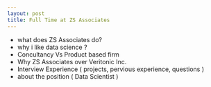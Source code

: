 ```yaml
---
layout: post
title: Full Time at ZS Associates 
---
```



- what does ZS Associates do? 
- why i like data science ?
- Concultancy Vs Product based firm
- Why ZS Associates over Veritonic Inc.
- Interview Experience ( projects, pervious experience, questions ) 
- about the position ( Data Scientist )  
